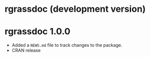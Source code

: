 # rgrassdoc (development version)

# rgrassdoc 1.0.0

* Added a `NEWS.md` file to track changes to the package.
* CRAN release
